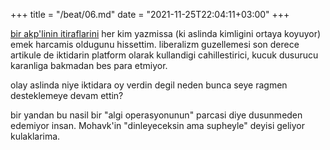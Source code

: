 +++
title = "/beat/06.md"
date = "2021-11-25T22:04:11+03:00"
+++

[bir akp'linin
itiraflarini](https://eksisozluk.com/bir-akplinin-itiraflari--7093018) her kim
yazmissa (ki aslinda kimligini ortaya koyuyor) emek harcamis oldugunu
hissettim. liberalizm guzellemesi son derece artikule de iktidarin platform
olarak kullandigi cahillestirici, kucuk dusurucu karanliga bakmadan bes para
etmiyor.

olay aslinda niye iktidara oy verdin degil neden bunca seye ragmen desteklemeye
devam ettin?

bir yandan bu nasil bir "algi operasyonunun" parcasi diye dusunmeden edemiyor
insan. Mohavk'in "dinleyeceksin ama supheyle" deyisi geliyor kulaklarima.
